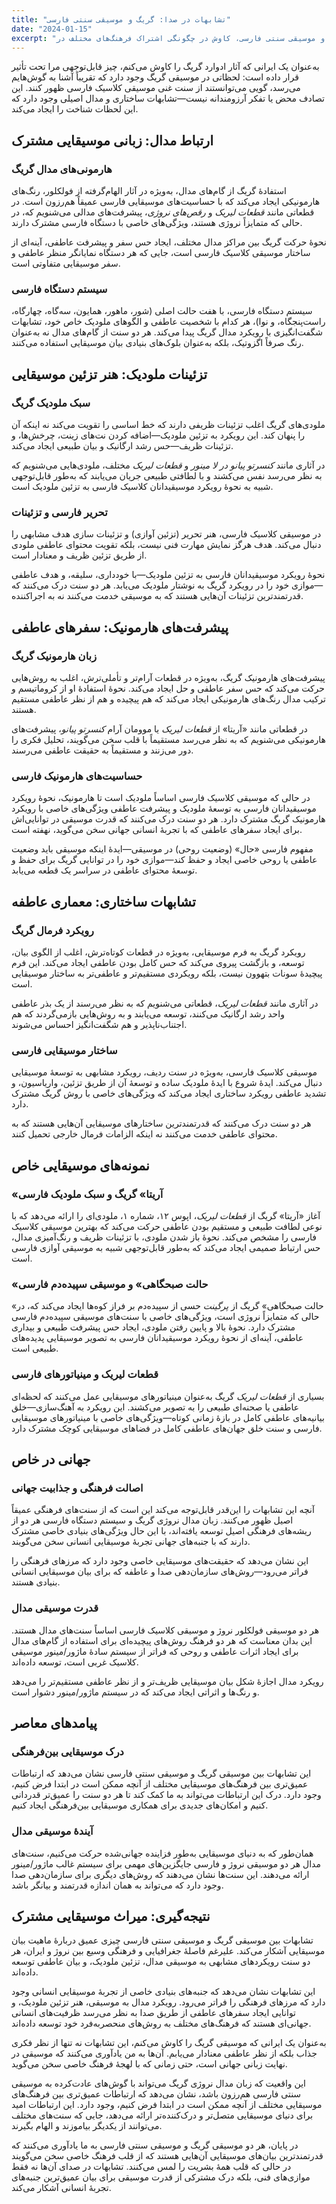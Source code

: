 ```yaml
---
title: "تشابهات در صدا: گریگ و موسیقی سنتی فارسی"
date: "2024-01-15"
excerpt: "تحلیل ارتباطات موسیقایی شگفت‌انگیز بین زبان مدال گریگ و موسیقی سنتی فارسی، کاوش در چگونگی اشتراک فرهنگ‌های مختلف در DNA موسیقایی مشابه."
---
```


به‌عنوان یک ایرانی که آثار ادوارد گریگ را کاوش می‌کنم، چیز قابل‌توجهی مرا تحت تأثیر قرار داده است: لحظاتی در موسیقی گریگ وجود دارد که تقریباً آشنا به گوش‌هایم می‌رسد، گویی می‌توانستند از سنت غنی موسیقی کلاسیک فارسی ظهور کنند. این تصادف محض یا تفکر آرزومندانه نیست—تشابهات ساختاری و مدال اصیلی وجود دارد که این لحظات شناخت را ایجاد می‌کند.

## ارتباط مدال: زبانی موسیقایی مشترک

### هارمونی‌های مدال گریگ

استفادهٔ گریگ از گام‌های مدال، به‌ویژه در آثار الهام‌گرفته از فولکلور، رنگ‌های هارمونیکی ایجاد می‌کند که با حساسیت‌های موسیقایی فارسی عمیقاً هم‌رزون است. در قطعاتی مانند *قطعات لیریک* و *رقص‌های نروژی*، پیشرفت‌های مدالی می‌شنویم که، در حالی که متمایزاً نروژی هستند، ویژگی‌های خاصی با دستگاه فارسی مشترک دارند.

نحوهٔ حرکت گریگ بین مراکز مدال مختلف، ایجاد حس سفر و پیشرفت عاطفی، آینه‌ای از ساختار موسیقی کلاسیک فارسی است، جایی که هر دستگاه نمایانگر منظر عاطفی و سفر موسیقایی متفاوتی است.

### سیستم دستگاه فارسی

سیستم دستگاه فارسی، با هفت حالت اصلی (شور، ماهور، همایون، سه‌گاه، چهارگاه، راست‌پنجگاه، و نوا)، هر کدام با شخصیت عاطفی و الگوهای ملودیک خاص خود، تشابهات شگفت‌انگیزی با رویکرد مدال گریگ پیدا می‌کند. هر دو سنت از گام‌های مدال نه به‌عنوان رنگ صرفاً اگزوتیک، بلکه به‌عنوان بلوک‌های بنیادی بیان موسیقایی استفاده می‌کنند.

## تزئینات ملودیک: هنر تزئین موسیقایی

### سبک ملودیک گریگ

ملودی‌های گریگ اغلب تزئینات ظریفی دارند که خط اساسی را تقویت می‌کند نه اینکه آن را پنهان کند. این رویکرد به تزئین ملودیک—اضافه کردن نت‌های زینت، چرخش‌ها، و تزئینات ظریف—حس رشد ارگانیک و بیان طبیعی ایجاد می‌کند.

در آثاری مانند *کنسرتو پیانو در لا مینور* و *قطعات لیریک* مختلف، ملودی‌هایی می‌شنویم که به نظر می‌رسد نفس می‌کشند و با لطافتی طبیعی جریان می‌یابند که به‌طور قابل‌توجهی شبیه به نحوهٔ رویکرد موسیقیدانان کلاسیک فارسی به تزئین ملودیک است.

### تحریر فارسی و تزئینات

در موسیقی کلاسیک فارسی، هنر تحریر (تزئین آوازی) و تزئینات سازی هدف مشابهی را دنبال می‌کند. هدف هرگز نمایش مهارت فنی نیست، بلکه تقویت محتوای عاطفی ملودی از طریق تزئین ظریف و معنادار است.

نحوهٔ رویکرد موسیقیدانان فارسی به تزئین ملودیک—با خودداری، سلیقه، و هدف عاطفی—موازی خود را در رویکرد گریگ به نوشتار ملودیک می‌یابد. هر دو سنت درک می‌کنند که قدرتمندترین تزئینات آن‌هایی هستند که به موسیقی خدمت می‌کنند نه به اجراکننده.

## پیشرفت‌های هارمونیک: سفرهای عاطفی

### زبان هارمونیک گریگ

پیشرفت‌های هارمونیک گریگ، به‌ویژه در قطعات آرام‌تر و تأملی‌ترش، اغلب به روش‌هایی حرکت می‌کند که حس سفر عاطفی و حل ایجاد می‌کند. نحوهٔ استفادهٔ او از کروماتیسم و ترکیب مدال رنگ‌های هارمونیکی ایجاد می‌کند که هم پیچیده و هم از نظر عاطفی مستقیم هستند.

در قطعاتی مانند «آریتا» از *قطعات لیریک* یا موومان آرام *کنسرتو پیانو*، پیشرفت‌های هارمونیکی می‌شنویم که به نظر می‌رسد مستقیماً با قلب سخن می‌گویند، تحلیل فکری را دور می‌زنند و مستقیماً به حقیقت عاطفی می‌رسند.

### حساسیت‌های هارمونیک فارسی

در حالی که موسیقی کلاسیک فارسی اساساً ملودیک است تا هارمونیک، نحوهٔ رویکرد موسیقیدانان فارسی به توسعهٔ ملودیک و پیشرفت عاطفی ویژگی‌های خاصی با رویکرد هارمونیک گریگ مشترک دارد. هر دو سنت درک می‌کنند که قدرت موسیقی در توانایی‌اش برای ایجاد سفرهای عاطفی که با تجربهٔ انسانی جهانی سخن می‌گوید، نهفته است.

مفهوم فارسی «حال» (وضعیت روحی) در موسیقی—ایدهٔ اینکه موسیقی باید وضعیت عاطفی یا روحی خاصی ایجاد و حفظ کند—موازی خود را در توانایی گریگ برای حفظ و توسعهٔ محتوای عاطفی در سراسر یک قطعه می‌یابد.

## تشابهات ساختاری: معماری عاطفه

### رویکرد فرمال گریگ

رویکرد گریگ به فرم موسیقایی، به‌ویژه در قطعات کوتاه‌ترش، اغلب از الگوی بیان، توسعه، و بازگشت پیروی می‌کند که حس کامل بودن عاطفی ایجاد می‌کند. این فرم پیچیدهٔ سونات بتهوون نیست، بلکه رویکردی مستقیم‌تر و عاطفی‌تر به ساختار موسیقایی است.

در آثاری مانند *قطعات لیریک*، قطعاتی می‌شنویم که به نظر می‌رسند از یک بذر عاطفی واحد رشد ارگانیک می‌کنند، توسعه می‌یابند و به روش‌هایی بازمی‌گردند که هم اجتناب‌ناپذیر و هم شگفت‌انگیز احساس می‌شوند.

### ساختار موسیقایی فارسی

موسیقی کلاسیک فارسی، به‌ویژه در سنت ردیف، رویکرد مشابهی به توسعهٔ موسیقایی دنبال می‌کند. ایدهٔ شروع با ایدهٔ ملودیک ساده و توسعهٔ آن از طریق تزئین، واریاسیون، و تشدید عاطفی رویکرد ساختاری ایجاد می‌کند که ویژگی‌های خاصی با روش گریگ مشترک دارد.

هر دو سنت درک می‌کنند که قدرتمندترین ساختارهای موسیقایی آن‌هایی هستند که به محتوای عاطفی خدمت می‌کنند نه اینکه الزامات فرمال خارجی تحمیل کنند.

## نمونه‌های موسیقایی خاص

### «آریتا» گریگ و سبک ملودیک فارسی

آغاز «آریتا» گریگ از *قطعات لیریک*، اپوس ۱۲، شماره ۱، ملودی‌ای را ارائه می‌دهد که با نوعی لطافت طبیعی و مستقیم بودن عاطفی حرکت می‌کند که بهترین موسیقی کلاسیک فارسی را مشخص می‌کند. نحوهٔ باز شدن ملودی، با تزئینات ظریف و رنگ‌آمیزی مدال، حس ارتباط صمیمی ایجاد می‌کند که به‌طور قابل‌توجهی شبیه به موسیقی آوازی فارسی است.

### «حالت صبحگاهی» و موسیقی سپیده‌دم فارسی

«حالت صبحگاهی» گریگ از *پرگینت* حسی از سپیده‌دم بر فراز کوه‌ها ایجاد می‌کند که، در حالی که متمایزاً نروژی است، ویژگی‌های خاصی با سنت‌های موسیقی سپیده‌دم فارسی مشترک دارد. نحوهٔ بالا و پایین رفتن ملودی، ایجاد حس پیشرفت طبیعی و بیداری عاطفی، آینه‌ای از نحوهٔ رویکرد موسیقیدانان فارسی به تصویر موسیقایی پدیده‌های طبیعی است.

### قطعات لیریک و مینیاتورهای فارسی

بسیاری از *قطعات لیریک* گریگ به‌عنوان مینیاتورهای موسیقایی عمل می‌کنند که لحظه‌ای عاطفی یا صحنه‌ای طبیعی را به تصویر می‌کشند. این رویکرد به آهنگ‌سازی—خلق بیانیه‌های عاطفی کامل در بازهٔ زمانی کوتاه—ویژگی‌های خاصی با مینیاتورهای موسیقایی فارسی و سنت خلق جهان‌های عاطفی کامل در فضاهای موسیقایی کوچک مشترک دارد.

## جهانی در خاص

### اصالت فرهنگی و جذابیت جهانی

آنچه این تشابهات را این‌قدر قابل‌توجه می‌کند این است که از سنت‌های فرهنگی عمیقاً اصیل ظهور می‌کنند. زبان مدال نروژی گریگ و سیستم دستگاه فارسی هر دو از ریشه‌های فرهنگی اصیل توسعه یافته‌اند، با این حال ویژگی‌های بنیادی خاصی مشترک دارند که با جنبه‌های جهانی تجربهٔ موسیقایی انسانی سخن می‌گویند.

این نشان می‌دهد که حقیقت‌های موسیقایی خاصی وجود دارد که مرزهای فرهنگی را فراتر می‌رود—روش‌های سازمان‌دهی صدا و عاطفه که برای بیان موسیقایی انسانی بنیادی هستند.

### قدرت موسیقی مدال

هر دو موسیقی فولکلور نروژ و موسیقی کلاسیک فارسی اساساً سنت‌های مدال هستند. این بدان معناست که هر دو فرهنگ روش‌های پیچیده‌ای برای استفاده از گام‌های مدال برای ایجاد اثرات عاطفی و روحی که فراتر از سیستم سادهٔ ماژور/مینور موسیقی کلاسیک غربی است، توسعه داده‌اند.

رویکرد مدال اجازهٔ شکل بیان موسیقایی ظریف‌تر و از نظر عاطفی مستقیم‌تر را می‌دهد و رنگ‌ها و اثراتی ایجاد می‌کند که در سیستم ماژور/مینور دشوار است.

## پیامدهای معاصر

### درک موسیقایی بین‌فرهنگی

این تشابهات بین موسیقی گریگ و موسیقی سنتی فارسی نشان می‌دهد که ارتباطات عمیق‌تری بین فرهنگ‌های موسیقایی مختلف از آنچه ممکن است در ابتدا فرض کنیم، وجود دارد. درک این ارتباطات می‌تواند به ما کمک کند تا هر دو سنت را عمیق‌تر قدردانی کنیم و امکان‌های جدیدی برای همکاری موسیقایی بین‌فرهنگی ایجاد کنیم.

### آیندهٔ موسیقی مدال

همان‌طور که به دنیای موسیقایی به‌طور فزاینده جهانی‌شده حرکت می‌کنیم، سنت‌های مدال هر دو موسیقی نروژ و فارسی جایگزین‌های مهمی برای سیستم غالب ماژور/مینور ارائه می‌دهند. این سنت‌ها نشان می‌دهند که روش‌های دیگری برای سازمان‌دهی صدا وجود دارد که می‌تواند به همان اندازه قدرتمند و بیانگر باشد.

## نتیجه‌گیری: میراث موسیقایی مشترک

تشابهات بین موسیقی گریگ و موسیقی سنتی فارسی چیزی عمیق دربارهٔ ماهیت بیان موسیقایی آشکار می‌کند. علیرغم فاصلهٔ جغرافیایی و فرهنگی وسیع بین نروژ و ایران، هر دو سنت رویکردهای مشابهی به موسیقی مدال، تزئین ملودیک، و بیان عاطفی توسعه داده‌اند.

این تشابهات نشان می‌دهد که جنبه‌های بنیادی خاصی از تجربهٔ موسیقایی انسانی وجود دارد که مرزهای فرهنگی را فراتر می‌رود. رویکرد مدال به موسیقی، هنر تزئین ملودیک، و توانایی ایجاد سفرهای عاطفی از طریق صدا به نظر می‌رسد ظرفیت‌های انسانی جهانی‌ای هستند که فرهنگ‌های مختلف به روش‌های منحصربه‌فرد خود توسعه داده‌اند.

به‌عنوان یک ایرانی که موسیقی گریگ را کاوش می‌کنم، این تشابهات نه تنها از نظر فکری جذاب بلکه از نظر عاطفی معنادار می‌یابم. آن‌ها به من یادآوری می‌کنند که موسیقی در نهایت زبانی جهانی است، حتی زمانی که با لهجهٔ فرهنگ خاصی سخن می‌گوید.

این واقعیت که زبان مدال نروژی گریگ می‌تواند با گوش‌های عادت‌کرده به موسیقی سنتی فارسی هم‌رزون باشد، نشان می‌دهد که ارتباطات عمیق‌تری بین فرهنگ‌های موسیقایی مختلف از آنچه ممکن است در ابتدا فرض کنیم، وجود دارد. این ارتباطات امید برای دنیای موسیقایی متصل‌تر و درک‌کننده‌تر ارائه می‌دهد، جایی که سنت‌های مختلف می‌توانند از یکدیگر بیاموزند و الهام بگیرند.

در پایان، هر دو موسیقی گریگ و موسیقی سنتی فارسی به ما یادآوری می‌کنند که قدرتمندترین بیان‌های موسیقایی آن‌هایی هستند که از قلب فرهنگ خاصی سخن می‌گویند در حالی که قلب همهٔ بشریت را لمس می‌کنند. تشابهات در صدای آن‌ها نه فقط موازی‌های فنی، بلکه درک مشترکی از قدرت موسیقی برای بیان عمیق‌ترین جنبه‌های تجربهٔ انسانی آشکار می‌کند.
